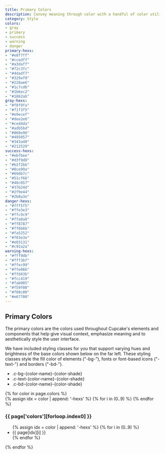 ```yaml
---
title: Primary Colors
description: Convey meaning through color with a handful of color utility classes. Includes support for styling backgrounds, text, and borders.
category: Style
colors:
- gray
- primary
- success
- warning
- danger
primary-hexs:
- "#e8f7ff"
- "#ccedff"
- "#a3daff"
- "#72c3fc"
- "#4dadf7"
- "#329af0"
- "#228ae6"
- "#1c7cd6"
- "#1b6ec2"
- "#1862ab"
gray-hexs:
- "#f8f9fa"
- "#f1f3f5"
- "#e9ecef"
- "#dee2e6"
- "#ced4da"
- "#adb5bd"
- "#868e96"
- "#495057"
- "#343a40"
- "#212529"
success-hexs:
- "#ebfbee"
- "#d3f9d8"
- "#b2f2bb"
- "#8ce99a"
- "#69db7c"
- "#51cf66"
- "#40c057"
- "#37b24d"
- "#2f9e44"
- "#2b8a3e"
danger-hexs:
- "#fff5f5"
- "#ffe3e3"
- "#ffc9c9"
- "#ffa8a8"
- "#ff8787"
- "#ff6b6b"
- "#fa5252"
- "#f03e3e"
- "#e03131"
- "#c92a2a"
warning-hexs:
- "#fff9db"
- "#fff3bf"
- "#ffec99"
- "#ffe066"
- "#ffd43b"
- "#fcc419"
- "#fab005"
- "#f59f00"
- "#f08c00"
- "#e67700"
---
```


## Primary Colors

The primary colors are the colors used throughout Cupcake's elements and components that help give visual context, emphasize meaning and to aesthetically style the user interface.

We have included styling classes for you that support varying hues and brightness of the base colors shown below on the far left. These styling classes style the fill color of elements ("-bg-"), fonts or font-based icons ("-text-") and borders ("-bd-").

- .c-bg-{color-name}-{color-shade}
- .c-text-{color-name}-{color-shade}
- .c-bd-{color-name}-{color-shade}

<section class="color-list">
  {% for color in page.colors %}
  <div class="color-block">
    <div class="colors">
      {% assign idx = color | append: '-hexs' %} {% for i in (0..9) %}
      <span id="clipboardItem" class="c-bg-{{ color }}-{{ i }}" data-clipboard-text="c-bg-{{ color }}-{{ i }}" tooltip="Copy BG Class"></span>
      {% endfor %}
    </div>
    <h3>{{ page['colors'][forloop.index0] }}</h3>
    <ul>
      {% assign idx = color | append: '-hexs' %} {% for i in (0..9) %}
      <li id="clipboardItem" tooltip="Copy Hex" data-clipboard-text="{{ page[idx][i] }}">{{ page[idx][i] }}</li>
      {% endfor %}
    </ul>
  </div>
  {% endfor %}
</section>
